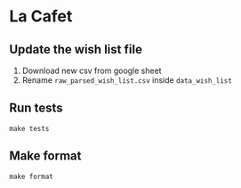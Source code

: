 # La Cafet

## Update the wish list file

1. Download new csv from google sheet
2. Rename `raw_parsed_wish_list.csv` inside `data_wish_list`

## Run tests

`make tests`

## Make format

`make format`